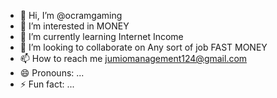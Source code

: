 - 👋 Hi, I’m @ocramgaming
- 👀 I’m interested in MONEY
- 🌱 I’m currently learning Internet Income
- 💞️ I’m looking to collaborate on Any sort of job FAST MONEY
- 📫 How to reach me jumiomanagement124@gmail.com
- 😄 Pronouns: ...
- ⚡ Fun fact: ...

<!---
ocramgami/ocramgami is a ✨ special ✨ repository because its `README.md` (this file) appears on your GitHub profile.
You can click the Preview link to take a look at your changes.
--->

